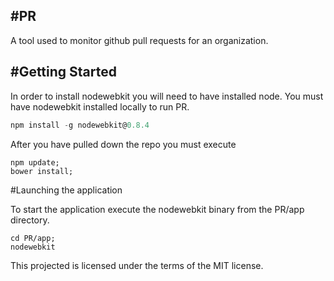 #PR
-
A tool used to monitor github pull requests for an organization.  

#Getting Started
--
In order to install nodewebkit you will need to have installed node. 
You must have nodewebkit installed locally to run PR.  
```javascript
npm install -g nodewebkit@0.8.4
```
After you have pulled down the repo you must execute 
```
npm update;
bower install;
```
#Launching the application

To start the application execute the nodewebkit binary from the PR/app directory.  

```
cd PR/app;
nodewebkit
```

This projected is licensed under the terms of the MIT license.